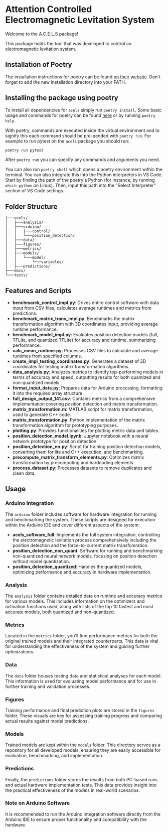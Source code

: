 # Attention Controlled Electromagnetic Levitation System


Welcome to the A.C.E.L.S package!

This package holds the tool that was developed to control an electromagnetic levitation system.


## Installation of Poetry
The installation instructions for poetry can be found [on their website](https://python-poetry.org/docs/).  Don't forget to add the new installation directory into your PATH.

## Installing the package using poetry

To install all dependencies for `acels` simply run `poetry install`. Some basic usage and commands for poetry can be found [here](https://python-poetry.org/docs/cli/) or by running `poetry help`.

With poetry, commands are executed inside the virtual environment and to signify this each command should be pre-pended with `poetry run`. For example to run pytest on the `acels` package you should run:
```sh
poetry run pytest
```
After `poetry run` you can specify any commands and arguments you need.

You can also run `poetry shell` which opens a poetry environment within the terminal. You can also integrate this into the Python interpreters in VS Code. Start by finding the path of the poetry's Python (for instance, by running `which python` on Linux). Then, input this path into the "Select Interpreter" section of VS Code settings.

## Folder Structure
```
├───acels/
│   ├───analysis/
│   ├───arduino/
│   │   ├───control/
│   │   └───position_detection/
│   ├───data/
│   ├───figures/
│   ├───metrics/
│   ├───models/
│   │   └───model/
│   │       └───variables/
│   ├───predictions/
├───docs/
└───tests/
```

## Features and Scripts

- **benchmarck_control_impl.py**: Drives entire control software with data input from CSV files, calculates average runtimes and metrics from predictions.
- **benchmark_matrix_trans_impl.py**: Benchmarks the matrix transformation algorithm with 3D coordinates input, providing average runtime performance.
- **benchmark_model_impl.py**: Evaluates position detection models (full, TFLite, and quantized TFLite) for accuracy and runtime, summarizing performance.
- **calc_mean_runtime.py**: Processes CSV files to calculate and average runtimes from specified columns.
- **create_impl_testing_coordinates.py**: Generates a dataset of 3D coordinates for testing matrix transformation algorithms.
- **data_analysis.py**: Analyzes metrics to identify top-performing models in terms of accuracy and speed, outputting results for both quantized and non-quantized models.
- **format_input_data.py**: Prepares data for Arduino processing, formatting it into the required array structure.
- **full_design_output_141.csv**: Contains metrics from a comprehensive implementation covering position detection and matrix transformation.
- **matrix_transformation.m**: MATLAB script for matrix transformation, used to generate C++ code.
- **matrix_transformation.py**: Python implementation of the matrix transformation algorithm for prototyping purposes.
- **plotting.py**: Provides functionalities for plotting metric data and tables.
- **position_detection_model.ipynb**: Jupyter notebook with a neural network prototype for position detection.
- **position_detection_nn.py**: Script for training position detection models, converting them for lite and C++ execution, and benchmarking.
- **precompute_matrix_transform_elements.py**: Optimizes matrix transformation by precomputing and hardcoding elements.
- **process_dataset.py**: Processes datasets to remove duplicates and clean data.

## Usage
### Arduino Integration

The `arduino` folder includes software for hardware integration for running and benchmarking the system. These scripts are designed for execution within the Arduino IDE and cover different aspects of the system:

- **acels_software_full**: Implements the full system integration, controlling the electromagnetic levitation process comprehensively including the position detection and the force-to-current matrix transfomration.
- **position_detection_non_quant**: Software for running and benchmarking non-quantized neural network models, focusing on position detection without model quantization.
- **position_detection_quantized**: Handles the quantized models, optimizing performance and accuracy in hardware implementation.

### Analysis
The `analysis` folder contains detailed data on runtime and accuracy metrics for various models. This includes information on the optimizers and activation functions used, along with lists of the top 10 fastest and most accurate models, both quantized and non-quantized.

### Metrics
Located in the `metrics` folder, you'll find performance metrics for both the original trained models and their integrated counterparts. This data is vital for understanding the effectiveness of the system and guiding further optimizations.

### Data
The `data` folder houses testing data and statistical analyses for each model. This information is used for evaluating model performance and for use in further training and validation processes.

### Figures
Training performance and final prediction plots are stored in the `figures` folder. These visuals are key for assessing training progress and comparing actual results against model predictions.

### Models
Trained models are kept within the `models` folder. This directory serves as a repository for all developed models, ensuring they are easily accessible for evaluation, benchmarking, and implementation.

### Predictions
Finally, the `predictions` folder stores the results from both PC-based runs and actual hardware implementation tests. This data provides insight into the practical effectiveness of the models in real-world scenarios.

### Note on Arduino Software
It is recommended to run the Arduino integration software directly from the Arduino IDE to ensure proper functionality and compatibility with the hardware.
